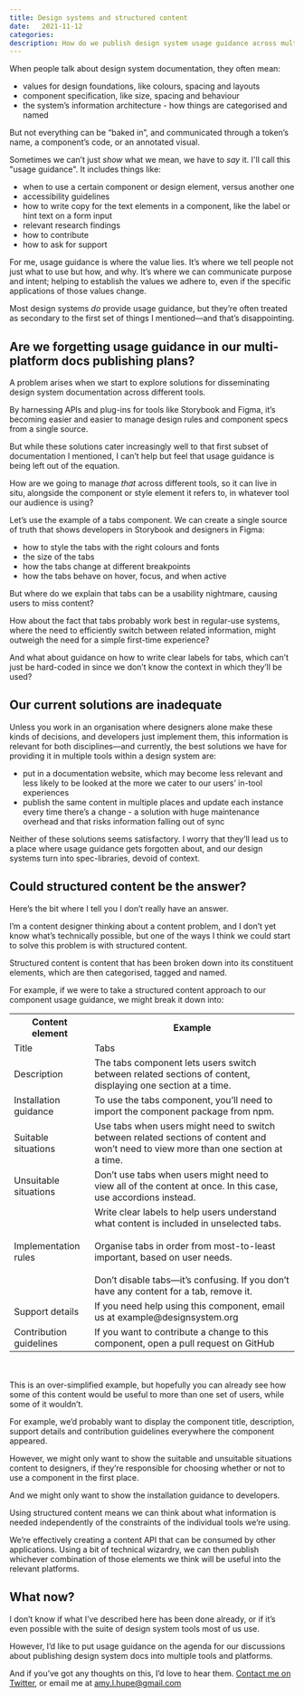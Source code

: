 ```yaml
---
title: Design systems and structured content
date:   2021-11-12
categories:
description: How do we publish design system usage guidance across multiple tools and platforms? Could structured content provide a solution?
---
```


When people talk about design system documentation, they often mean:

- values for design foundations, like colours, spacing and layouts
- component specification, like size, spacing and behaviour
- the system’s information architecture - how things are categorised and named

But not everything can be “baked in”, and communicated through a token’s name, a component’s code, or an annotated visual.

Sometimes we can’t just _show_ what we mean, we have to _say_ it. I'll call this "usage guidance". It includes things like:

- when to use a certain component or design element, versus another one
- accessibility guidelines
- how to write copy for the text elements in a component, like the label or hint text on a form input
- relevant research findings
- how to contribute
- how to ask for support

For me, usage guidance is where the value lies. It’s where we tell people not just what to use but how, and why. It’s where we can communicate purpose and intent; helping to establish the values we adhere to, even if the specific applications of those values change.

Most design systems _do_ provide usage guidance, but they’re often treated as secondary to the first set of things I mentioned—and that’s disappointing.

## Are we forgetting usage guidance in our multi-platform docs publishing plans?

A problem arises when we start to explore solutions for disseminating design system documentation across different tools.

By harnessing APIs and plug-ins for tools like Storybook and Figma, it’s becoming easier and easier to manage design rules and component specs from a single source.

But while these solutions cater increasingly well to that first subset of documentation I mentioned, I can’t help but feel that usage guidance is being left out of the equation.

How are we going to manage _that_ across different tools, so it can live in situ, alongside the component or style element it refers to, in whatever tool our audience is using?

Let’s use the example of a tabs component. We can create a single source of truth that shows developers in Storybook and designers in Figma:

- how to style the tabs with the right colours and fonts
- the size of the tabs
- how the tabs change at different breakpoints
- how the tabs behave on hover, focus, and when active

But where do we explain that tabs can be a usability nightmare, causing users to miss content?

How about the fact that tabs probably work best in regular-use systems, where the need to efficiently switch between related information, might outweigh the need for a simple first-time experience? 

And what about guidance on how to write clear labels for tabs, which can’t just be hard-coded in since we don’t know the context in which they’ll be used?

## Our current solutions are inadequate

Unless you work in an organisation where designers alone make these kinds of decisions, and developers just implement them, this information is relevant for both disciplines—and currently, the best solutions we have for providing it in multiple tools within a design system are:

- put in a documentation website, which may become less relevant and less likely to be looked at the more we cater to our users’ in-tool experiences
- publish the same content in multiple places and update each instance every time there’s a change - a solution with huge maintenance overhead and that risks information falling out of sync

Neither of these solutions seems satisfactory. I worry that they’ll lead us to a place where usage guidance gets forgotten about, and our design systems turn into spec-libraries, devoid of context.

## Could structured content be the answer?

Here’s the bit where I tell you I don’t really have an answer. 

I’m a content designer thinking about a content problem, and I don’t yet know what’s technically possible, but one of the ways I think we could start to solve this problem is with structured content.

Structured content is content that has been broken down into its constituent elements, which are then categorised, tagged and named.

For example, if we were to take a structured content approach to our component usage guidance, we might break it down into:

<table class="a">
    <tr>
        <th>Content element</th>
        <th>Example</th>
    </tr>
    <tr>
        <td>Title</td>
        <td>Tabs</td>
    </tr>
    <tr>
        <td>Description</td>
        <td>The tabs component lets users switch between related sections of content, displaying one section at a time.</td>
    </tr>
    <tr>
        <td>Installation guidance</td>
        <td>To use the tabs component, you’ll need to import the component package from npm.</td>
    </tr>
    <tr>
        <td>Suitable situations</td>
        <td>Use tabs when users might need to switch between related sections of content and won’t need to view more than one section at a time.</td>
    </tr>
     <tr>
        <td>Unsuitable situations</td>
        <td>Don’t use tabs when users might need to view all of the content at once. In this case, use accordions instead.</td>
    </tr>
     <tr>
        <td>Implementation rules</td>
        <td>Write clear labels to help users understand what content is included in unselected tabs.<br><br>
        Organise tabs in order from most-to-least important, based on user needs.<br><br>
        Don’t disable tabs—it’s confusing. If you don’t have any content for a tab, remove it.</td>
    </tr>
     <tr>
        <td>Support details</td>
        <td>If you need help using this component, email us at example@designsystem.org</td>
    </tr>
     <tr>
        <td>Contribution guidelines</td>
        <td>If you want to contribute a change to this component, open a pull request on GitHub</td>
    </tr>
</table>



<br><br>This is an over-simplified example, but hopefully you can already see how some of this content would be useful to more than one set of users, while some of it wouldn’t.

For example, we’d probably want to display the component title, description, support details and contribution guidelines everywhere the component appeared. 

However, we might only want to show the suitable and unsuitable situations content to designers, if they’re responsible for choosing whether or not to use a component in the first place.

And we might only want to show the installation guidance to developers.

Using structured content means we can think about what information is needed independently of the constraints of the individual tools we’re using. 

We’re effectively creating a content API that can be consumed by other applications. Using a bit of technical wizardry, we can then publish whichever combination of those elements we think will be useful into the relevant platforms.

## What now?

I don’t know if what I’ve described here has been done already, or if it’s even possible with the suite of design system tools most of us use.

However, I’d like to put usage guidance on the agenda for our discussions about publishing design system docs into multiple tools and platforms. 

And if you’ve got any thoughts on this, I’d love to hear them. [Contact me on Twitter](https://twitter.com/Amy_Hupe), or email me at amy.l.hupe@gmail.com
